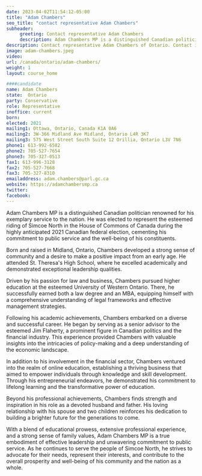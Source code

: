 ```yaml
---
date: 2023-04-02T11:54:12-05:00
title: "Adam Chambers"
seo_title: "contact representative Adam Chambers"
subheader:
     greeting: Contact representative Adam Chambers
     description: Adam Chambers MP is a distinguished Canadian politician renowned for his exemplary service to the nation.
description: Contact representative Adam Chambers of Ontario. Contact information for Adam Chambers includes email address, phone number, and mailing address.
image: adam-chambers.jpeg
video:
url: /canada/ontario/adam-chambers/
weight: 1
layout: course_home

####candidate
name: Adam Chambers
state:	Ontario
party: Conservative
role: Representative
inoffice: current
born:
elected: 2021
mailing1: Ottawa, Ontario, Canada K1A 0A6
mailing2: 3W-366 Midland Ave Midland, Ontario L4R 3K7
mailing3: 575 West Street South Suite 12 Orillia, Ontario L3V 7N6
phone1: 613-992-6582
phone2: 705-527-7654
phone3: 705-327-0513
fax1: 613-996-3128
fax2: 705-527-7668
fax3: 705-327-8310
emailaddress: adam.chambers@parl.gc.ca
website: https://adamchambersmp.ca
twitter:
facebook:
---
```


Adam Chambers MP is a distinguished Canadian politician renowned for his exemplary service to the nation. He was elected to represent the esteemed riding of Simcoe North in the House of Commons of Canada during the highly anticipated 2021 Canadian federal election, cementing his commitment to public service and the well-being of his constituents.

Born and raised in Midland, Ontario, Chambers developed a strong sense of community and a desire to make a positive impact from an early age. He attended St. Theresa's High School, where he excelled academically and demonstrated exceptional leadership qualities.

Driven by his passion for law and business, Chambers pursued higher education at the esteemed University of Western Ontario. There, he successfully earned both a law degree and an MBA, equipping himself with a comprehensive understanding of legal frameworks and effective management strategies.

Following his academic achievements, Chambers embarked on a diverse and successful career. He began by serving as a senior advisor to the esteemed Jim Flaherty, a prominent figure in Canadian politics and the financial industry. This experience provided Chambers with valuable insights into the intricacies of policy-making and a deep understanding of the economic landscape.

In addition to his involvement in the financial sector, Chambers ventured into the realm of online education, establishing a thriving business that aimed to empower individuals through knowledge and skill development. Through his entrepreneurial endeavors, he demonstrated his commitment to lifelong learning and the transformative power of education.

Beyond his professional achievements, Chambers finds strength and inspiration in his role as a devoted husband and father. His loving relationship with his spouse and two children reinforces his dedication to building a brighter future for the generations to come.

With a blend of educational prowess, extensive professional experience, and a strong sense of family values, Adam Chambers MP is a true embodiment of effective leadership and unwavering commitment to public service. As he continues to serve the people of Simcoe North, he strives to advocate for their needs, represent their interests, and contribute to the overall prosperity and well-being of his community and the nation as a whole.
